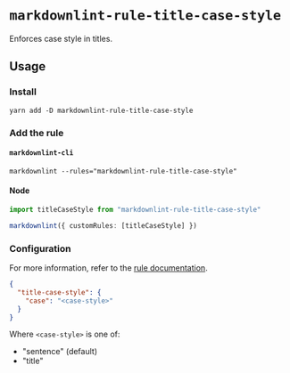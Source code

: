 # `markdownlint-rule-title-case-style`

Enforces case style in titles.

## Usage

### Install

```console
yarn add -D markdownlint-rule-title-case-style
```

### Add the rule

#### `markdownlint-cli`

```console
markdownlint --rules="markdownlint-rule-title-case-style"
```

#### Node

```ts
import titleCaseStyle from "markdownlint-rule-title-case-style"

markdownlint({ customRules: [titleCaseStyle] })
```

### Configuration

For more information, refer to the [rule documentation].

```json
{
  "title-case-style": {
    "case": "<case-style>"
  }
}
```

Where `<case-style>` is one of:

- "sentence" (default)
- "title"

[rule documentation]:
  https://github.com/greyscaled/markdownlint-rule-title-case-style/blob/main/docs/rules/title-case-style.md
